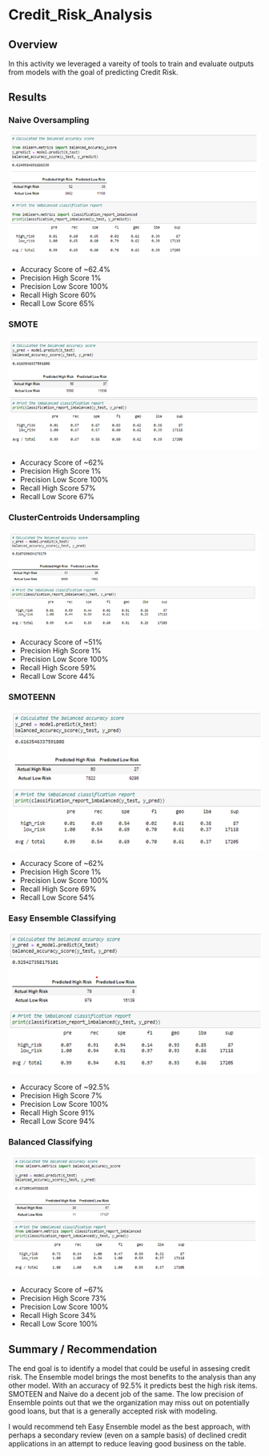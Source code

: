 # Credit_Risk_Analysis

## Overview
In this activity we leveraged a vareity of tools to train and evaluate outputs from models with the goal of predicting Credit Risk.

## Results

### Naive Oversampling

![Naive Oversampling](https://github.com/madrivers/Credit_Risk_Analysis/blob/main/Resources/Naive%20Over.png)

- Accuracy Score of ~62.4%
- Precision High Score 1%
- Precision Low Score 100%
- Recall High Score 60%
- Recall Low Score 65%


### SMOTE 
![SMOTE](https://github.com/madrivers/Credit_Risk_Analysis/blob/main/Resources/Smote.png)

- Accuracy Score of ~62%
- Precision High Score 1%
- Precision Low Score 100%
- Recall High Score 57%
- Recall Low Score 67%
 
### ClusterCentroids Undersampling
![CC Under Sampling](https://github.com/madrivers/Credit_Risk_Analysis/blob/main/Resources/Under%20S.png)

- Accuracy Score of ~51%
- Precision High Score 1%
- Precision Low Score 100%
- Recall High Score 59%
- Recall Low Score 44%

### SMOTEENN
![SMOTEENN](https://github.com/madrivers/Credit_Risk_Analysis/blob/main/Resources/Smoteen.png)

- Accuracy Score of ~62%
- Precision High Score 1%
- Precision Low Score 100%
- Recall High Score 69%
- Recall Low Score 54%

### Easy Ensemble Classifying
![Easy Ensemble](https://github.com/madrivers/Credit_Risk_Analysis/blob/main/Resources/East%20Ebsemble.png)

- Accuracy Score of ~92.5%
- Precision High Score 7%
- Precision Low Score 100%
- Recall High Score 91%
- Recall Low Score 94%

### Balanced Classifying
![Balanced](https://github.com/madrivers/Credit_Risk_Analysis/blob/main/Resources/Balanced%20Forest.png)

- Accuracy Score of ~67%
- Precision High Score 73%
- Precision Low Score 100%
- Recall High Score 34%
- Recall Low Score 100%

## Summary / Recommendation
The end goal is to identify a model that could be useful in assesing credit risk.
The Ensemble model brings the most benefits to the analysis than any other model.  With an accuracy of 92.5% it predicts best the high risk items.  SMOTEEN and Naive do a decent job of the same.  The low precision of Ensemble points out that we the organization may miss out on potentially good loans, but that is a generally accepted risk with modeling.

I would recommend teh Easy Ensemble model as the best approach, with perhaps a secondary review (even on a sample basis) of declined credit applications in an attempt to reduce leaving good business on the table.
